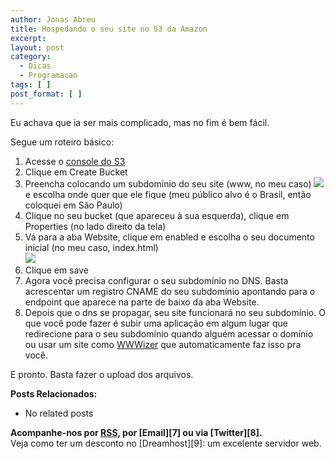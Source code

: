 ```yaml
---
author: Jonas Abreu
title: Hospedando o seu site no S3 da Amazon
excerpt:
layout: post
category:
  - Dicas
  - Programacao
tags: [ ]
post_format: [ ]
---
```

Eu achava que ia ser mais complicado, mas no fim é bem fácil.

Segue um roteiro básico:

1.  Acesse o [console do S3][1]
2.  Clique em Create Bucket
3.  Preencha colocando um subdomínio do seu site (www, no meu caso) ![][2]e escolha onde quer que ele fique (meu público alvo é o Brasil, então coloquei em São Paulo)
4.  Clique no seu bucket (que apareceu à sua esquerda), clique em Properties (no lado direito da tela)
5.  Vá para a aba Website, clique em enabled e escolha o seu documento inicial (no meu caso, index.html)  
    ![][3]
6.  Clique em save
7.  Agora você precisa configurar o seu subdomínio no DNS. Basta acrescentar um registro CNAME do seu subdomínio apontando para o endpoint que aparece na parte de baixo da aba Website.
8.  Depois que o dns se propagar, seu site funcionará no seu subdomínio. O que você pode fazer é subir uma aplicação em algum lugar que redirecione para o seu subdomínio quando alguém acessar o domínio ou usar um site como [WWWizer][4] que automaticamente faz isso pra você.

E pronto. Basta fazer o upload dos arquivos.

**Posts Relacionados:** 
*   No related posts









**Acompanhe-nos por [ RSS][6], por [Email][7] ou via [Twitter][8].**  
Veja como ter um desconto no [Dreamhost][9]: um excelente servidor web.

 [1]: https://console.aws.amazon.com/s3/home
 [2]: /public/criar_bucket.png
 [3]: /public/habilitar_site.png
 [4]: http://wwwizer.com/naked-domain-redirect
 [5]: https://twitter.com/share
 [6]: http://feeds.feedburner.com/VidaGeek



